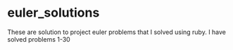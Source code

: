 # euler_solutions

These are solution to project euler problems that I solved using ruby.  I have solved problems 1-30
